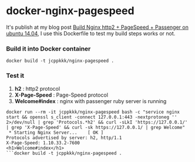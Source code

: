 # docker-nginx-pagespeed

It's publish at my blog post [Build Nginx http2 + PageSpeed + Passenger on ubuntu 14.04](http://scyu.logdown.com/posts/93686-installing-passenger-nginx-http2-pagespeed-module-on-a-linux-unix-production-server), I use this Dockerfile to test my build steps works or not.

### Build it into Docker container

```
docker build -t jcppkkk/nginx-pagespeed .
```

### Test it

1. **h2** : http2 protocol 
2. **X-Page-Speed** : Page-Speed protocol
3. **Welcome#index** : nginx with passenger ruby server is running

```
docker run --rm -it jcppkkk/nginx-pagespeed bash -c "service nginx start && openssl s_client -connect 127.0.0.1:443 -nextprotoneg '' 2>/dev/null | grep 'Protocols.*h2' && curl -sLkI 'https://127.0.0.1/' | grep 'X-Page-Speed' && curl -sk https://127.0.0.1/ | grep Welcome"
 * Starting Nginx Server...    [ OK ]
Protocols advertised by server: h2, http/1.1
X-Page-Speed: 1.10.33.2-7600
<h1>Welcome#index</h1>
```docker build -t jcppkkk/nginx-pagespeed .
